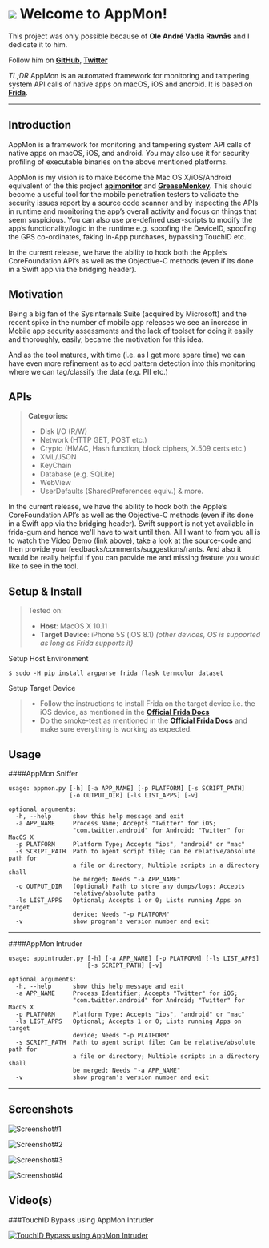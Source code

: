 ![](https://raw.githubusercontent.com/dpnishant/appmon/master/resources/logo.png)
Welcome to AppMon!
==================

This project was only possible because of **Ole André Vadla Ravnås** and I dedicate it to him.

Follow him on [**GitHub**](https://github.com/oleavr), [**Twitter**](https://twitter.com/oleavr)

_TL;DR_
AppMon is an automated framework for monitoring and tampering system API calls of native apps on macOS, iOS and android. It is based on [**Frida**](http://www.frida.re).

----------

Introduction
-------------
AppMon is a framework for monitoring and tampering system API calls of native apps on macOS, iOS, and android. You may also use it for security profiling of executable binaries on the above mentioned platforms. 

AppMon is my vision is to make become the Mac OS X/iOS/Android equivalent of the this project [**apimonitor**](http://www.rohitab.com/apimonitor) and [**GreaseMonkey**](https://en.wikipedia.org/wiki/Greasemonkey). This should become a useful tool for the mobile penetration testers to validate the security issues report by a source code scanner and by inspecting the APIs in runtime and monitoring the app’s overall activity and focus on things that seem suspicious. You can also use pre-defined user-scripts to modify the app’s functionality/logic in the runtime e.g. spoofing the DeviceID, spoofing the GPS co-ordinates, faking In-App purchases, bypassing TouchID etc.

In the current release, we have the ability to hook both the Apple’s CoreFoundation API’s as well as the Objective-C methods (even if its done in a Swift app via the bridging header).

Motivation
-------------

Being a big fan of the Sysinternals Suite (acquired by Microsoft) and the recent spike in the number of mobile app releases we see an increase in Mobile app security assessments and the lack of toolset for doing it easily and thoroughly, easily, became the motivation for this idea. 

And as the tool matures, with time (i.e. as I get more spare time) we can have even more refinement as to add pattern detection into this monitoring where we can tag/classify the data (e.g. PII etc.) 

APIs
----------
> **Categories:**
> - Disk I/O (R/W)
> - Network (HTTP GET, POST etc.)
> - Crypto (HMAC, Hash function, block ciphers, X.509 certs etc.)
> - XML/JSON
> - KeyChain
> - Database (e.g. SQLite)
> - WebView
> - UserDefaults (SharedPreferences equiv.) & more.

In the current release, we have the ability to hook both the Apple’s CoreFoundation API’s as well as the Objective-C methods (even if its done in a Swift app via the bridging header). Swift support is not yet available in frida-gum and hence we'll have to wait until then. All I want to from you all is to watch the Video Demo (link above), take a look at the source-code and then provide your feedbacks/comments/suggestions/rants. And also it would be really helpful if you can provide me and missing feature you would like to see in the tool.

Setup & Install
-----------------
> Tested on:
> - **Host**: MacOS X 10.11
> - **Target Device**: iPhone 5S (iOS 8.1) _(other devices, OS is supported as long as Frida supports it)_

Setup Host Environment
```
$ sudo -H pip install argparse frida flask termcolor dataset
```

Setup Target Device

> - Follow the instructions to install Frida on the target device i.e. the iOS device, as mentioned in the [**Official Frida Docs**](http://www.frida.re/docs/ios/#with-jailbreak)
> - Do the smoke-test as mentioned in the [**Official Frida Docs**](http://www.frida.re/docs/ios/#with-jailbreak) and make sure everything is working as expected.

Usage
-------------

####AppMon Sniffer
```
usage: appmon.py [-h] [-a APP_NAME] [-p PLATFORM] [-s SCRIPT_PATH]
                 [-o OUTPUT_DIR] [-ls LIST_APPS] [-v]

optional arguments:
  -h, --help      show this help message and exit
  -a APP_NAME     Process Name; Accepts "Twitter" for iOS;
                  "com.twitter.android" for Android; "Twitter" for MacOS X
  -p PLATFORM     Platform Type; Accepts "ios", "android" or "mac"
  -s SCRIPT_PATH  Path to agent script file; Can be relative/absolute path for
                  a file or directory; Multiple scripts in a directory shall
                  be merged; Needs "-a APP_NAME"
  -o OUTPUT_DIR   (Optional) Path to store any dumps/logs; Accepts
                  relative/absolute paths
  -ls LIST_APPS   Optional; Accepts 1 or 0; Lists running Apps on target
                  device; Needs "-p PLATFORM"
  -v              show program's version number and exit
```
-----
####AppMon Intruder
```
usage: appintruder.py [-h] [-a APP_NAME] [-p PLATFORM] [-ls LIST_APPS]
                      [-s SCRIPT_PATH] [-v]

optional arguments:
  -h, --help      show this help message and exit
  -a APP_NAME     Process Identifier; Accepts "Twitter" for iOS;
                  "com.twitter.android" for Android; "Twitter" for MacOS X
  -p PLATFORM     Platform Type; Accepts "ios", "android" or "mac"
  -ls LIST_APPS   Optional; Accepts 1 or 0; Lists running Apps on target
                  device; Needs "-p PLATFORM"
  -s SCRIPT_PATH  Path to agent script file; Can be relative/absolute path for
                  a file or directory; Multiple scripts in a directory shall
                  be merged; Needs "-a APP_NAME"
  -v              show program's version number and exit
```
----------


Screenshots
-------------------


![Screenshot#1](https://raw.githubusercontent.com/dpnishant/appmon/master/screenshots/1.png?raw=true "Screenshot#1")



![Screenshot#2](https://raw.githubusercontent.com/dpnishant/appmon/master/screenshots/2.png?raw=true "Screenshot#2")



![Screenshot#3](https://raw.githubusercontent.com/dpnishant/appmon/master/screenshots/3.png?raw=true "Screenshot#3")



![Screenshot#4](https://raw.githubusercontent.com/dpnishant/appmon/master/screenshots/4.png?raw=true "Screenshot#4")


Video(s)
------------------

###TouchID Bypass using AppMon Intruder

[![TouchID Bypass using AppMon Intruder](https://img.youtube.com/vi/ECnkgz3jnPM/0.jpg)](https://youtu.be/ECnkgz3jnPM)
